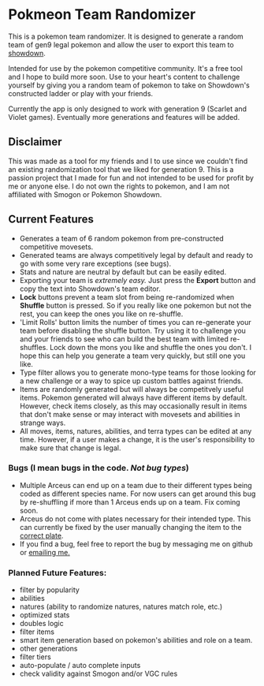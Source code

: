 # Pokmeon Team Randomizer

This is a pokemon team randomizer. It is designed to generate a random team of gen9 legal pokemon and allow the user to export this team to [showdown](https://pokemonshowdown.com/).

Intended for use by the pokemon competitive community. It's a free tool and I hope to build more soon. Use to your heart's content to challenge yourself by giving you a random team of pokemon to take on Showdown's constructed ladder or play with your friends. 

Currently the app is only designed to work with generation 9 (Scarlet and Violet games). Eventually more generations and features will be added.

## Disclaimer

This was made as a tool for my friends and I to use since we couldn't find an existing randomization tool that we liked for generation 9. This is a passion project that I made for fun and not intended to be used for profit by me or anyone else. I do not own the rights to pokemon, and I am not affiliated with Smogon or Pokemon Showdown.

## Current Features
- Generates a team of 6 random pokemon from pre-constructed competitive movesets.
- Generated teams are always competitively legal by default and ready to go with some very rare exceptions (see bugs).
- Stats and nature are neutral by default but can be easily edited.
- Exporting your team is *extremely easy.* Just press the **Export** button and copy the text into Showdown's team editor.
- **Lock** buttons prevent a team slot from being re-randomized when **Shuffle** button is pressed. So if you really like one pokemon but not the rest, you can keep the ones you like on re-shuffle.
- 'Limit Rolls' button limits the number of times you can re-generate your team before disabling the shuffle button. Try using it to challenge you and your friends to see who can build the best team with limited re-shuffles. Lock down the mons you like and shuffle the ones you don't. I hope this can help you generate a team very quickly, but still one you like.
- Type filter allows you to generate mono-type teams for those looking for a new challenge or a way to spice up custom battles against friends. 
- Items are randomly generated but will always be competitvely useful items. Pokemon generated will always have different items by default. However, check items closely, as this may occasionally result in items that don't make sense or may interact with movesets and abilities in strange ways.
- All moves, items, natures, abilities, and terra types can be edited at any time. However, if a user makes a change, it is the user's responsibility to make sure that change is legal. 

### Bugs (I mean bugs in the code. *Not bug types*)
- Multiple Arceus can end up on a team due to their different types being coded as different species name. For now users can get around this bug by re-shuffling if more than 1 Arceus ends up on a team. Fix coming soon.
- Arceus do not come with plates necessary for their intended type. This can currently be fixed by the user manually changing the item to the [correct plate](https://bulbapedia.bulbagarden.net/wiki/Plate).
- If you find a bug, feel free to report the bug by messaging me on github or [emailing me.](choromanski117@gmail.com)


### Planned Future Features:
- filter by popularity
- abilities
- natures (ability to randomize natures, natures match role, etc.)
- optimized stats
- doubles logic
- filter items
- smart item generation based on pokemon's abilities and role on a team.
- other generations
- filter tiers
- auto-populate / auto complete inputs
- check validity against Smogon and/or VGC rules


